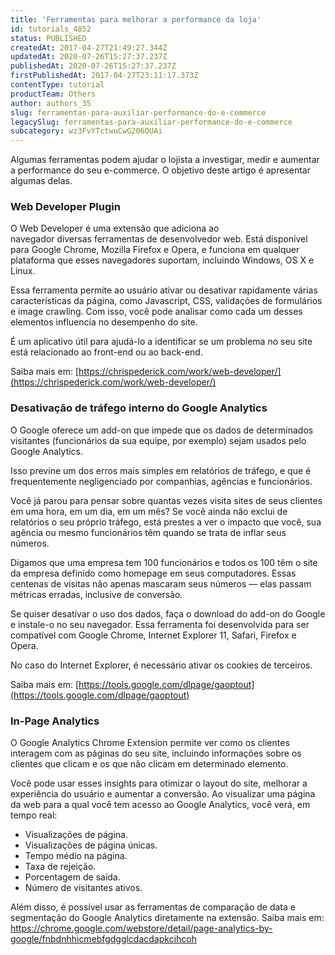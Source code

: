 ```yaml
---
title: 'Ferramentas para melhorar a performance da loja'
id: tutorials_4852
status: PUBLISHED
createdAt: 2017-04-27T21:49:27.344Z
updatedAt: 2020-07-26T15:27:37.237Z
publishedAt: 2020-07-26T15:27:37.237Z
firstPublishedAt: 2017-04-27T23:11:17.373Z
contentType: tutorial
productTeam: Others
author: authors_35
slug: ferramentas-para-auxiliar-performance-do-e-commerce
legacySlug: ferramentas-para-auxiliar-performance-do-e-commerce
subcategory: wz3FvYTctwuCwG206QUAi
---
```


Algumas ferramentas podem ajudar o lojista a investigar, medir e aumentar a performance do seu e-commerce. O objetivo deste artigo é apresentar algumas delas.

### Web Developer Plugin

O Web Developer é uma extensão que adiciona ao navegador diversas ferramentas de desenvolvedor web. Está disponível para Google Chrome, Mozilla Firefox e Opera, e funciona em qualquer plataforma que esses navegadores suportam, incluindo Windows, OS X e Linux.

Essa ferramenta permite ao usuário ativar ou desativar rapidamente várias características da página, como Javascript, CSS, validações de formulários e image crawling. Com isso, você pode analisar como cada um desses elementos influencia no desempenho do site.

É um aplicativo útil para ajudá-lo a identificar se um problema no seu site está relacionado ao front-end ou ao back-end.

Saiba mais em: [https://chrispederick.com/work/web-developer/](https://chrispederick.com/work/web-developer/)

### Desativação de tráfego interno do Google Analytics

O Google oferece um add-on que impede que os dados de determinados visitantes (funcionários da sua equipe, por exemplo) sejam usados pelo Google Analytics.

Isso previne um dos erros mais simples em relatórios de tráfego, e que é frequentemente negligenciado por companhias, agências e funcionários.

Você já parou para pensar sobre quantas vezes visita sites de seus clientes em uma hora, em um dia, em um mês? Se você ainda não exclui de relatórios o seu próprio tráfego, está prestes a ver o impacto que você, sua agência ou mesmo funcionários têm quando se trata de inflar seus números.

Digamos que uma empresa tem 100 funcionários e todos os 100 têm o site da empresa definido como homepage em seus computadores. Essas centenas de visitas não apenas mascaram seus números — elas passam métricas erradas, inclusive de conversão.

Se quiser desativar o uso dos dados, faça o download do add-on do Google e instale-o no seu navegador. Essa ferramenta foi desenvolvida para ser compatível com Google Chrome, Internet Explorer 11, Safari, Firefox e Opera.

No caso do Internet Explorer, é necessário ativar os cookies de terceiros.

Saiba mais em: [https://tools.google.com/dlpage/gaoptout](https://tools.google.com/dlpage/gaoptout)

### In-Page Analytics

O Google Analytics Chrome Extension permite ver como os clientes interagem com as páginas do seu site, incluindo informações sobre os clientes que clicam e os que não clicam em determinado elemento.

Você pode usar esses insights para otimizar o layout do site, melhorar a experiência do usuário e aumentar a conversão. Ao visualizar uma página da web para a qual você tem acesso ao Google Analytics, você verá, em tempo real:

- Visualizações de página.
- Visualizações de página únicas.
- Tempo médio na página.
- Taxa de rejeição.
- Porcentagem de saída.
- Número de visitantes ativos.

Além disso, é possível usar as ferramentas de comparação de data e segmentação do Google Analytics diretamente na extensão.
Saiba mais em: https://chrome.google.com/webstore/detail/page-analytics-by-google/fnbdnhhicmebfgdgglcdacdapkcihcoh
